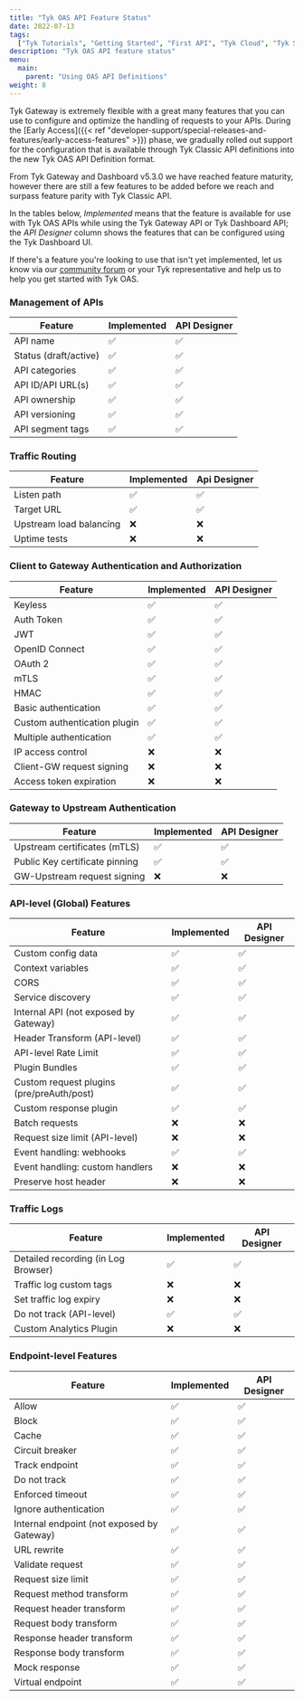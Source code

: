 ```yaml
---
title: "Tyk OAS API Feature Status"
date: 2022-07-13
tags:
  ["Tyk Tutorials", "Getting Started", "First API", "Tyk Cloud", "Tyk Self-Managed", "Tyk Open Source", "OAS Reference"]
description: "Tyk OAS API feature status"
menu:
  main:
    parent: "Using OAS API Definitions"
weight: 8
---
```


Tyk Gateway is extremely flexible with a great many features that you can use to configure and optimize the handling of requests to your APIs. During the [Early Access]({{< ref "developer-support/special-releases-and-features/early-access-features" >}}) phase, we gradually rolled out support for the configuration that is available through Tyk Classic API definitions into the new Tyk OAS API Definition format.

From Tyk Gateway and Dashboard v5.3.0 we have reached feature maturity, however there are still a few features to be added before we reach and surpass feature parity with Tyk Classic API.

In the tables below, _Implemented_ means that the feature is available for use with Tyk OAS APIs while using the Tyk Gateway API or Tyk Dashboard API; the _API Designer_ column shows the features that can be configured using the Tyk Dashboard UI.

If there's a feature you're looking to use that isn't yet implemented, let us know via our [community forum](https://community.tyk.io/t/oas-has-landed/5605) or your Tyk representative and help us to help you get started with Tyk OAS.

### Management of APIs

| Feature               | Implemented | API Designer |
| --------------------- | ----------- | ------------ |
| API name              | ✅          | ✅           |
| Status (draft/active) | ✅          | ✅           |
| API categories        | ✅          | ✅           |
| API ID/API URL(s)     | ✅          | ✅           |
| API ownership         | ✅          | ✅           |
| API versioning        | ✅          | ✅           |
| API segment tags      | ✅          | ✅           |

### Traffic Routing

| Feature                 | Implemented | Api Designer |
| ----------------------- | ----------- | ------------ |
| Listen path             | ✅          | ✅           |
| Target URL              | ✅          | ✅           |
| Upstream load balancing | ❌️         | ❌️          |
| Uptime tests            | ❌️         | ❌️          |

### Client to Gateway Authentication and Authorization

| Feature                      | Implemented | API Designer |
| ---------------------------- | ----------- | ------------ |
| Keyless                      | ✅          | ✅           |
| Auth Token                   | ✅          | ✅           |
| JWT                          | ✅          | ✅           |
| OpenID Connect               | ✅          | ✅           |
| OAuth 2                      | ✅          | ✅           |
| mTLS                         | ✅          | ✅           |
| HMAC                         | ✅          | ✅           |
| Basic authentication         | ✅          | ✅           |
| Custom authentication plugin | ✅          | ✅           |
| Multiple authentication      | ✅          | ✅           |
| IP access control            | ❌️         | ❌️          |
| Client-GW request signing    | ❌️         | ❌️          |
| Access token expiration      | ❌️         | ❌️          |

### Gateway to Upstream Authentication

| Feature                        | Implemented | API Designer |
| ------------------------------ | ----------- | ------------ |
| Upstream certificates (mTLS)   | ✅          | ✅           |
| Public Key certificate pinning | ✅          | ✅           |
| GW-Upstream request signing    | ❌️         | ❌️          |

### API-level (Global) Features

| Feature                                   | Implemented | API Designer |
| ----------------------------------------- | ----------- | ------------ |
| Custom config data                        | ✅          | ✅           |
| Context variables                         | ✅          | ✅           |
| CORS                                      | ✅          | ✅           |
| Service discovery                         | ✅          | ✅           |
| Internal API (not exposed by Gateway)     | ✅          | ✅           |
| Header Transform (API-level)              | ✅          | ✅           |
| API-level Rate Limit                      | ✅          | ✅           |
| Plugin Bundles                            | ✅          | ✅           |
| Custom request plugins (pre/preAuth/post) | ✅          | ✅           |
| Custom response plugin                    | ✅          | ✅           |
| Batch requests                            | ❌️         | ❌️          |
| Request size limit (API-level)            | ❌️         | ❌️          |
| Event handling: webhooks                  | ✅          | ✅           |
| Event handling: custom handlers           | ❌️         | ❌️          |
| Preserve host header                      | ❌️         | ❌️          |

### Traffic Logs

| Feature                             | Implemented | API Designer |
| ----------------------------------- | ----------- | ------------ |
| Detailed recording (in Log Browser) | ✅          | ✅           |
| Traffic log custom tags             | ❌️         | ❌️          |
| Set traffic log expiry              | ❌️         | ❌️          |
| Do not track (API-level)            | ✅          | ✅           |
| Custom Analytics Plugin             | ❌️         | ❌️          |

### Endpoint-level Features

| Feature                                    | Implemented | API Designer |
| ------------------------------------------ | ----------- | ------------ |
| Allow                                      | ✅          | ✅           |
| Block                                      | ✅          | ✅           |
| Cache                                      | ✅          | ✅           |
| Circuit breaker                            | ✅          | ✅           |
| Track endpoint                             | ✅          | ✅           |
| Do not track                               | ✅          | ✅           |
| Enforced timeout                           | ✅          | ✅           |
| Ignore authentication                      | ✅          | ✅           |
| Internal endpoint (not exposed by Gateway) | ✅          | ✅           |
| URL rewrite                                | ✅          | ✅           |
| Validate request                           | ✅          | ✅           |
| Request size limit                         | ✅          | ✅           |
| Request method transform                   | ✅          | ✅           |
| Request header transform                   | ✅          | ✅           |
| Request body transform                     | ✅          | ✅           |
| Response header transform                  | ✅          | ✅           |
| Response body transform                    | ✅          | ✅           |
| Mock response                              | ✅          | ✅           |
| Virtual endpoint                           | ✅          | ✅           |
